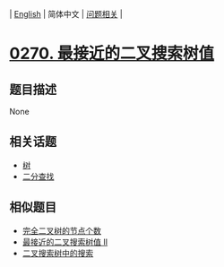
| [English](README_EN.md) | 简体中文 | [问题相关](QUESTION.md) |
# [0270. 最接近的二叉搜索树值](https://leetcode-cn.com/problems/closest-binary-search-tree-value/)
## 题目描述
None
## 相关话题
- [树](https://leetcode-cn.com/tag/tree)
- [二分查找](https://leetcode-cn.com/tag/binary-search)
## 相似题目
- [完全二叉树的节点个数](../0222/README.md)
- [最接近的二叉搜索树值 II](../0272/README.md)
- [二叉搜索树中的搜索](../0700/README.md)
